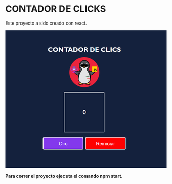 # CONTADOR DE CLICKS

Este proyecto a sido creado con react.

![Image text](src/Imagenes/image_contador_clicks.png)

**Para correr el proyecto ejecuta el comando npm start.**
